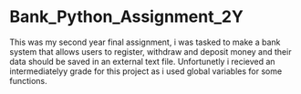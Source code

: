 # Bank_Python_Assignment_2Y

This was my second year final assignment, i was tasked to make a bank system that allows users to register, withdraw and deposit money and their data should be saved in an external text file. Unfortunetly i recieved an intermediatelyy grade for this project as i used global variables for some functions. 

